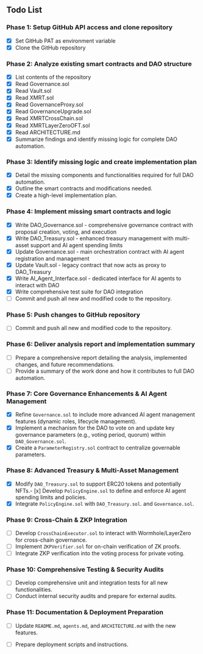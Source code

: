 ## Todo List

### Phase 1: Setup GitHub API access and clone repository
- [x] Set GitHub PAT as environment variable
- [x] Clone the GitHub repository

### Phase 2: Analyze existing smart contracts and DAO structure
- [x] List contents of the repository
- [x] Read Governance.sol
- [x] Read Vault.sol
- [x] Read XMRT.sol
- [x] Read GovernanceProxy.sol
- [x] Read GovernanceUpgrade.sol
- [x] Read XMRTCrossChain.sol
- [x] Read XMRTLayerZeroOFT.sol
- [x] Read ARCHITECTURE.md
- [x] Summarize findings and identify missing logic for complete DAO automation.

### Phase 3: Identify missing logic and create implementation plan
- [x] Detail the missing components and functionalities required for full DAO automation.
- [x] Outline the smart contracts and modifications needed.
- [x] Create a high-level implementation plan.

### Phase 4: Implement missing smart contracts and logic
- [x] Write DAO_Governance.sol - comprehensive governance contract with proposal creation, voting, and execution
- [x] Write DAO_Treasury.sol - enhanced treasury management with multi-asset support and AI agent spending limits
- [x] Update Governance.sol - main orchestration contract with AI agent registration and management
- [x] Update Vault.sol - legacy contract that now acts as proxy to DAO_Treasury
- [x] Write AI_Agent_Interface.sol - dedicated interface for AI agents to interact with DAO
- [x] Write comprehensive test suite for DAO integration
- [ ] Commit and push all new and modified code to the repository.

### Phase 5: Push changes to GitHub repository
- [ ] Commit and push all new and modified code to the repository.

### Phase 6: Deliver analysis report and implementation summary
- [ ] Prepare a comprehensive report detailing the analysis, implemented changes, and future recommendations.
- [ ] Provide a summary of the work done and how it contributes to full DAO automation.

### Phase 7: Core Governance Enhancements & AI Agent Management
- [x] Refine `Governance.sol` to include more advanced AI agent management features (dynamic roles, lifecycle management).
- [x] Implement a mechanism for the DAO to vote on and update key governance parameters (e.g., voting period, quorum) within `DAO_Governance.sol`.
- [x] Create a `ParameterRegistry.sol` contract to centralize governable parameters.

### Phase 8: Advanced Treasury & Multi-Asset Management
- [x] Modify `DAO_Treasury.sol` to support ERC20 tokens and potentially NFTs.- [x] Develop `PolicyEngine.sol` to define and enforce AI agent spending limits and policies.
- [x] Integrate `PolicyEngine.sol` with `DAO_Treasury.sol`. and `Governance.sol`.

### Phase 9: Cross-Chain & ZKP Integration
- [ ] Develop `CrossChainExecutor.sol` to interact with Wormhole/LayerZero for cross-chain governance.
- [ ] Implement `ZKPVerifier.sol` for on-chain verification of ZK proofs.
- [ ] Integrate ZKP verification into the voting process for private voting.

### Phase 10: Comprehensive Testing & Security Audits
- [ ] Develop comprehensive unit and integration tests for all new functionalities.
- [ ] Conduct internal security audits and prepare for external audits.

### Phase 11: Documentation & Deployment Preparation
- [ ] Update `README.md`, `agents.md`, and `ARCHITECTURE.md` with the new features.
- [ ] Prepare deployment scripts and instructions.

